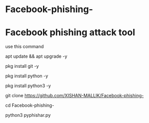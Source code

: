 # Facebook-phishing-


# Facebook phishing attack tool 


use this command 


apt update && apt upgrade -y

pkg install git -y

pkg install python -y

pkg install python3 -y

git clone https://github.com/XISHAN-MALLIK/Facebook-phishing-

cd Facebook-phishing-

python3 pyphishar.py
